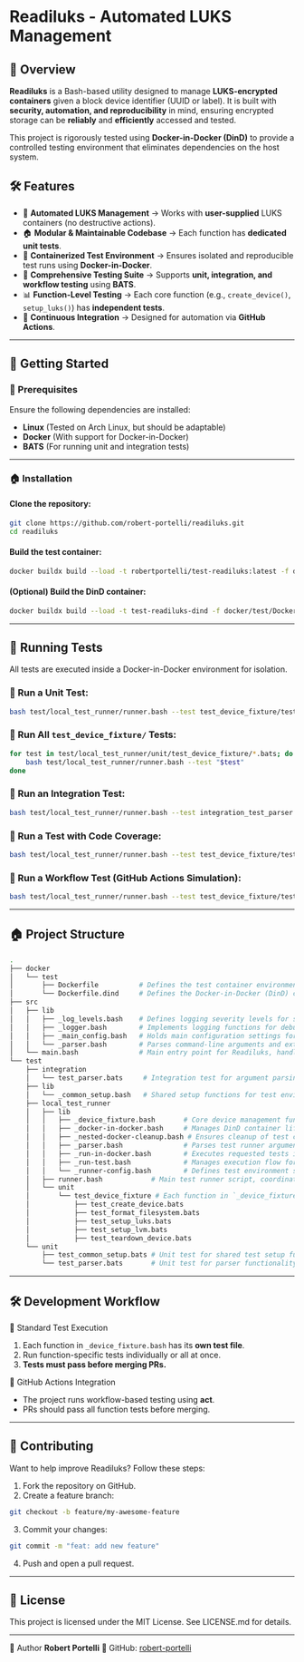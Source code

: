 # Readiluks - Automated LUKS Management

## 💜 Overview
**Readiluks** is a Bash-based utility designed to manage **LUKS-encrypted containers** given a block device identifier (UUID or label). It is built with **security, automation, and reproducibility** in mind, ensuring encrypted storage can be **reliably** and **efficiently** accessed and tested.

This project is rigorously tested using **Docker-in-Docker (DinD)** to provide a controlled testing environment that eliminates dependencies on the host system.

## 🛠️ Features
- 🔐 **Automated LUKS Management** → Works with **user-supplied** LUKS containers (no destructive actions).
- 🏠 **Modular & Maintainable Codebase** → Each function has **dedicated unit tests**.
- 💪 **Containerized Test Environment** → Ensures isolated and reproducible test runs using **Docker-in-Docker**.
- 🧪 **Comprehensive Testing Suite** → Supports **unit, integration, and workflow testing** using **BATS**.
- 📊 **Function-Level Testing** → Each core function (e.g., `create_device()`, `setup_luks()`) has **independent tests**.
- 💪 **Continuous Integration** → Designed for automation via **GitHub Actions**.

---

## 🚀 Getting Started

### 📌 Prerequisites
Ensure the following dependencies are installed:
- **Linux** (Tested on Arch Linux, but should be adaptable)
- **Docker** (With support for Docker-in-Docker)
- **BATS** (For running unit and integration tests)

---

### 🏠 Installation
#### Clone the repository:
```bash
git clone https://github.com/robert-portelli/readiluks.git
cd readiluks
```

#### Build the test container:
```bash
docker buildx build --load -t robertportelli/test-readiluks:latest -f docker/test/Dockerfile .
```

#### (Optional) Build the DinD container:
```bash
docker buildx build --load -t test-readiluks-dind -f docker/test/Dockerfile.dind .
```
---
## 🧪 Running Tests
All tests are executed inside a Docker-in-Docker environment for isolation.

### 💮 Run a Unit Test:
```bash
bash test/local_test_runner/runner.bash --test test_device_fixture/test_create_device
```

### 💮 Run All `test_device_fixture/` Tests:
```bash
for test in test/local_test_runner/unit/test_device_fixture/*.bats; do
    bash test/local_test_runner/runner.bash --test "$test"
done
```

### 💮 Run an Integration Test:
```bash
bash test/local_test_runner/runner.bash --test integration_test_parser
```

### 💮 Run a Test with Code Coverage:
```bash
bash test/local_test_runner/runner.bash --test test_device_fixture/test_setup_luks --coverage
```

### 💮 Run a Workflow Test (GitHub Actions Simulation):
```bash
bash test/local_test_runner/runner.bash --test test_device_fixture/test_teardown_device --workflow
```

---

## 🏠 Project Structure

```bash
.
├── docker
│   └── test
│       ├── Dockerfile          # Defines the test container environment (Arch Linux + test dependencies)
│       └── Dockerfile.dind     # Defines the Docker-in-Docker (DinD) container for isolated testing
├── src
│   ├── lib
│   │   ├── _log_levels.bash    # Defines logging severity levels for standardized log output
│   │   ├── _logger.bash        # Implements logging functions for debugging and structured output
│   │   ├── _main_config.bash   # Holds main configuration settings for Readiluks execution
│   │   └── _parser.bash        # Parses command-line arguments and extracts LUKS device details
│   └── main.bash               # Main entry point for Readiluks, handling encryption setup and execution
└── test
    ├── integration
    │   └── test_parser.bats     # Integration test for argument parsing and validation
    ├── lib
    │   └── _common_setup.bash   # Shared setup functions for test environments
    ├── local_test_runner
    │   ├── lib
    │   │   ├── _device_fixture.bash       # Core device management functions
    │   │   ├── _docker-in-docker.bash     # Manages DinD container lifecycle
    │   │   ├── _nested-docker-cleanup.bash # Ensures cleanup of test containers
    │   │   ├── _parser.bash               # Parses test runner arguments
    │   │   ├── _run-in-docker.bash        # Executes requested tests inside nested test containers
    │   │   ├── _run-test.bash             # Manages execution flow for unit and integration tests
    │   │   └── _runner-config.bash        # Defines test environment settings and configurations
    │   ├── runner.bash            # Main test runner script, coordinating execution across test types
    │   └── unit
    │       └── test_device_fixture # Each function in `_device_fixture.bash` has **dedicated tests**
    │           ├── test_create_device.bats
    │           ├── test_format_filesystem.bats
    │           ├── test_setup_luks.bats
    │           ├── test_setup_lvm.bats
    │           ├── test_teardown_device.bats
    └── unit
        ├── test_common_setup.bats # Unit test for shared test setup functions
        └── test_parser.bats       # Unit test for parser functionality and argument validation
```

---

## 🛠️ Development Workflow

💮 Standard Test Execution
1) Each function in `_device_fixture.bash` has its **own test file**.
2) Run function-specific tests individually or all at once.
3) **Tests must pass before merging PRs.**

💮 GitHub Actions Integration
- The project runs workflow-based testing using **act**.
- PRs should pass all function tests before merging.

---

## 🤝 Contributing
Want to help improve Readiluks? Follow these steps:
1. Fork the repository on GitHub.
2. Create a feature branch:
```bash
git checkout -b feature/my-awesome-feature
```
3. Commit your changes:
```bash
git commit -m "feat: add new feature"
```
4. Push and open a pull request.

---

## 📄 License
This project is licensed under the MIT License. See LICENSE.md for details.

---

👤 Author
**Robert Portelli**
🔗 GitHub: [robert-portelli](https://github.com/robert-portelli)
